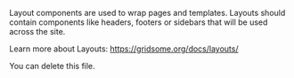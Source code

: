 Layout components are used to wrap pages and templates. Layouts should contain components like headers, footers or sidebars that will be used across the site.

Learn more about Layouts: https://gridsome.org/docs/layouts/

You can delete this file.
